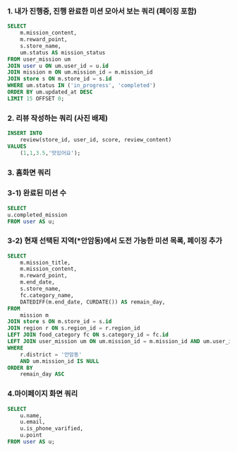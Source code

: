 
###  1. 내가 진행중, 진행 완료한 미션 모아서 보는 쿼리 (페이징 포함)

```sql
SELECT 
    m.mission_content,
    m.reward_point,
    s.store_name,
    um.status AS mission_status
FROM user_mission um
JOIN user u ON um.user_id = u.id 
JOIN mission m ON um.mission_id = m.mission_id  
JOIN store s ON m.store_id = s.id 
WHERE um.status IN ('in_progress', 'completed')
ORDER BY um.updated_at DESC
LIMIT 15 OFFSET 0;
```

### 2. 리뷰 작성하는 쿼리 (사진 배제)
```sql
INSERT INTO
	review(store_id, user_id, score, review_content)
VALUES
	(1,1,3.5,'맛있어요');
```

### 3. 홈화면 쿼리
### 3-1) 완료된 미션 수 
```sql
SELECT
u.completed_mission
FROM user AS u;
```
### 3-2) 현재 선택된 지역(*안암동)에서 도전 가능한 미션 목록, 페이징 추가
```sql
SELECT 
    m.mission_title,
    m.mission_content,
    m.reward_point,
    m.end_date,
    s.store_name,
    fc.category_name,
    DATEDIFF(m.end_date, CURDATE()) AS remain_day,
FROM 
    mission m
JOIN store s ON m.store_id = s.id 
JOIN region r ON s.region_id = r.region_id 
LEFT JOIN food_category fc ON s.category_id = fc.id  
LEFT JOIN user_mission um ON um.mission_id = m.mission_id AND um.user_id = [사용자ID]
WHERE 
    r.district = '안암동'
    AND um.mission_id IS NULL 
ORDER BY 
    remain_day ASC
```

### 4.마이페이지 화면 쿼리
```sql
SELECT
	u.name,
	u.email,
	u.is_phone_varified,
	u.point
FROM user AS u;
```